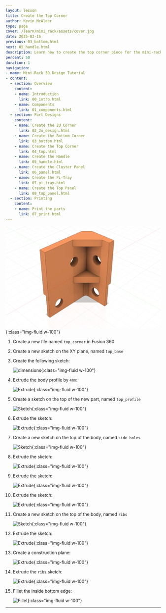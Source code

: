 ```yaml
---
layout: lesson
title: Create the Top Corner
author: Kevin McAleer
type: page
cover: /learn/mini_rack/assets/cover.jpg
date: 2025-02-16
previous: 03_bottom.html
next: 05_handle.html
description: Learn how to create the top corner piece for the mini-rack
percent: 50
duration: 1
navigation:
- name: Mini-Rack 3D Design Tutorial
- content:
  - section: Overview
    content:
    - name: Introduction
      link: 00_intro.html
    - name: Components
      link: 01_components.html
  - section: Part Designs
    content:
    - name: Create the 2U Corner
      link: 02_2u_design.html
    - name: Create the Bottom Corner
      link: 03_bottom.html
    - name: Create the Top Corner
      link: 04_top.html
    - name: Create the Handle
      link: 05_handle.html
    - name: Create the Cluster Panel
      link: 06_panel.html
    - name: Create the Pi-Tray
      link: 07_pi_tray.html
    - name: Create the Top Panel
      link: 08_top_panel.html
  - section: Printing
    content:
    - name: Print the parts
      link: 07_print.html
---
```



![Top Design](assets/top_design.png){:class="img-fluid w-100"}

1. Create a new file named `top_corner` in Fusion 360

1. Create a new sketch on the XY plane, named `top_base`

1. Create the following sketch:

    ![dimensions](/learn/mini_rack/assets/top_01_sketch.png){:class="img-fluid w-100"}

1. Extrude the body profile by `4mm`:

    ![Extrude](/learn/mini_rack/assets/top_02_extrude.png){:class="img-fluid w-100"}

1. Create a sketch on the top of the new part, named `top_profile`

    ![Sketch](/learn/mini_rack/assets/top_03_sketch.png){:class="img-fluid w-100"}

1. Extrude the sketch:

    ![Extrude](/learn/mini_rack/assets/top_04_extrude.png){:class="img-fluid w-100"}

1. Create a new sketch on the top of the body, named `side holes`

    ![Sketch](/learn/mini_rack/assets/top_05_sketch.png){:class="img-fluid w-100"}

1. Extrude the sketch:

    ![Extrude](/learn/mini_rack/assets/top_06_extrude.png){:class="img-fluid w-100"}

1. Extrude the sketch:

    ![Extrude](/learn/mini_rack/assets/top_07_extrude.png){:class="img-fluid w-100"}

1. Extrude the sketch:

    ![Extrude](/learn/mini_rack/assets/top_08_extrude.png){:class="img-fluid w-100"}

1. Create a new sketch on the top of the body, named `ribs`

    ![Sketch](/learn/mini_rack/assets/top_09_sketch.png){:class="img-fluid w-100"}

1. Extrude the sketch:

    ![Extrude](/learn/mini_rack/assets/top_10_extrude.png){:class="img-fluid w-100"}

1. Create a construction plane:

    ![Extrude](/learn/mini_rack/assets/top_11_plane.png){:class="img-fluid w-100"}

1. Extrude the `ribs` sketch:

    ![Extrude](/learn/mini_rack/assets/top_12_extrude.png){:class="img-fluid w-100"}

1. Fillet the inside bottom edge:

    ![Fillet](/learn/mini_rack/assets/top_13_fillet.png){:class="img-fluid w-100"}

---
